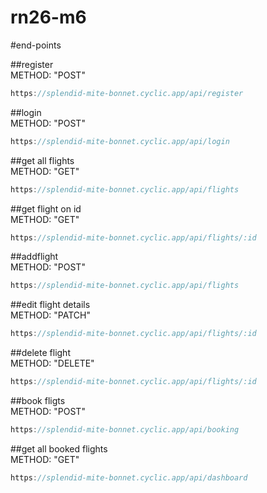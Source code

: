 # rn26-m6


#end-points



##register
<br>
METHOD: "POST"
```javascript
https://splendid-mite-bonnet.cyclic.app/api/register
```
##login
<br>
METHOD: "POST"
```javascript
https://splendid-mite-bonnet.cyclic.app/api/login
```

##get all flights
<br>
METHOD: "GET"
```javascript
https://splendid-mite-bonnet.cyclic.app/api/flights
```

##get flight on id
<br>
METHOD: "GET"
```javascript
https://splendid-mite-bonnet.cyclic.app/api/flights/:id
```

##addflight
<br>
METHOD: "POST"
```javascript
https://splendid-mite-bonnet.cyclic.app/api/flights
```

##edit flight details
<br>
METHOD: "PATCH"
```javascript
https://splendid-mite-bonnet.cyclic.app/api/flights/:id
```

##delete flight
<br>
METHOD: "DELETE"
```javascript
https://splendid-mite-bonnet.cyclic.app/api/flights/:id
```

##book fligts
<br>
METHOD: "POST"
```javascript
https://splendid-mite-bonnet.cyclic.app/api/booking
```
##get all booked flights
<br>
METHOD: "GET"
```javascript
https://splendid-mite-bonnet.cyclic.app/api/dashboard
```
